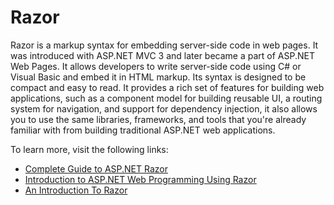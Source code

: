 # Razor

Razor is a markup syntax for embedding server-side code in web pages. It was introduced with ASP.NET MVC 3 and later became a part of ASP.NET Web Pages. It allows developers to write server-side code using C# or Visual Basic and embed it in HTML markup. Its syntax is designed to be compact and easy to read. It provides a rich set of features for building web applications, such as a component model for building reusable UI, a routing system for navigation, and support for dependency injection, it also allows you to use the same libraries, frameworks, and tools that you're already familiar with from building traditional ASP.NET web applications.

To learn more, visit the following links:

- [Complete Guide to ASP.NET Razor](https://w3schools.com/asp/razor_intro.asp)
- [Introduction to ASP.NET Web Programming Using Razor](https://learn.microsoft.com/en-us/aspnet/web-pages/overview/getting-started/introducing-razor-syntax-c)
- [An Introduction To Razor](https://khalidabuhakmeh.com/what-is-razor-aspnet)